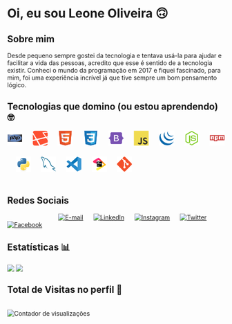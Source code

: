 # Oi, eu sou Leone Oliveira 🙃

## Sobre mim

Desde pequeno sempre gostei da tecnologia e tentava usá-la para ajudar e facilitar a vida das pessoas, acredito que esse
é sentido de a tecnologia existir. Conheci o mundo da programação em 2017 e fiquei fascinado, para mim, foi uma experiência
incrível já que tive sempre um bom pensamento lógico.

## Tecnologias que domino (ou estou aprendendo) 🤓

<div style="display: inline-block;line-height:60px;">
<img height="35" src="https://raw.githubusercontent.com/devicons/devicon/master/icons/php/php-original.svg" alt="PHP">
&nbsp;&nbsp;&nbsp;&nbsp;
<img height="35" src="https://raw.githubusercontent.com/devicons/devicon/master/icons/laravel/laravel-plain.svg" alt="Laravel">
&nbsp;&nbsp;&nbsp;&nbsp;
<img height="35" src="https://raw.githubusercontent.com/devicons/devicon/master/icons/html5/html5-original.svg" alt="HTML5">
&nbsp;&nbsp;&nbsp;&nbsp;
<img height="35" src="https://raw.githubusercontent.com/devicons/devicon/master/icons/css3/css3-original.svg" alt="CSS3">
&nbsp;&nbsp;&nbsp;&nbsp;
<img height="35" src="https://raw.githubusercontent.com/devicons/devicon/master/icons/bootstrap/bootstrap-plain.svg" alt="Bootstrap">
&nbsp;&nbsp;&nbsp;&nbsp;
<img height="35" src="https://raw.githubusercontent.com/devicons/devicon/master/icons/javascript/javascript-original.svg" alt="JavaScript">
&nbsp;&nbsp;&nbsp;&nbsp;
<img height="35" src="https://raw.githubusercontent.com/devicons/devicon/master/icons/jquery/jquery-original.svg" alt="JQuery">
&nbsp;&nbsp;&nbsp;&nbsp;
<img height="35" src="https://raw.githubusercontent.com/devicons/devicon/master/icons/nodejs/nodejs-original.svg" alt="Node.js">
&nbsp;&nbsp;&nbsp;&nbsp;
<img height="35" src="https://raw.githubusercontent.com/devicons/devicon/master/icons/npm/npm-original-wordmark.svg" alt="NPM">
&nbsp;&nbsp;&nbsp;&nbsp;
<img height="35" src="https://raw.githubusercontent.com/devicons/devicon/master/icons/python/python-original.svg" alt="Python">
&nbsp;&nbsp;&nbsp;&nbsp;
<img height="35" src="https://raw.githubusercontent.com/devicons/devicon/master/icons/mysql/mysql-original.svg" alt="MySQL">
&nbsp;&nbsp;&nbsp;&nbsp;
<img height="35" src="https://raw.githubusercontent.com/devicons/devicon/master/icons/vscode/vscode-original.svg" alt="Visual Studio Code">
&nbsp;&nbsp;&nbsp;&nbsp;
<img height="35" src="https://raw.githubusercontent.com/devicons/devicon/master/icons/jetbrains/jetbrains-original.svg" alt="JetBrains">
&nbsp;&nbsp;&nbsp;&nbsp;
<img height="35" src="https://raw.githubusercontent.com/devicons/devicon/master/icons/git/git-original.svg" alt="Git">
</div>

## Redes Sociais

<div>
&nbsp;&nbsp;&nbsp;&nbsp;&nbsp;&nbsp;&nbsp;&nbsp;&nbsp;&nbsp;&nbsp;&nbsp;&nbsp;&nbsp;&nbsp;&nbsp;&nbsp;&nbsp;&nbsp;&nbsp;
&nbsp;&nbsp;&nbsp;&nbsp;&nbsp;&nbsp;&nbsp;&nbsp;
  <a href = "mailto:falecom@leone.tec.br"><img src="https://img.shields.io/badge/-Gmail-%23333?style=for-the-badge&logo=gmail&logoColor=white" alt="E-mail"></a>
  &nbsp;&nbsp;&nbsp;&nbsp;
  <a href="https://www.linkedin.com/in/leonetecbr/" target="_blank"><img src="https://img.shields.io/badge/-LinkedIn-%230077B5?style=for-the-badge&logo=linkedin&logoColor=white" alt="LinkedIn"></a>
  &nbsp;&nbsp;&nbsp;&nbsp;
  <a href="https://www.instagram.com/leone.tec.br/" target="_blank"><img src="https://img.shields.io/badge/-Instagram-%23E4405F?style=for-the-badge&logo=instagram&logoColor=white" alt="Instagram"></a>
  &nbsp;&nbsp;&nbsp;&nbsp;
  <a href="https://twitter.com/leonetecbr" target="_blank"><img src="https://img.shields.io/badge/Twitter-1DA1F2?style=for-the-badge&logo=twitter&logoColor=white" alt="Twitter"></a>
  &nbsp;&nbsp;&nbsp;&nbsp;
  <a href="https://www.facebook.com/leonetecbr" target="_blank"><img src="https://img.shields.io/badge/Facebook-1877F2?style=for-the-badge&logo=facebook&logoColor=white" alt="Facebook"></a>
</div>


## Estatísticas 📊

<a href="https://github.com/leonetecbr"><img align="center" height="180rem" src="https://github-readme-stats.vercel.app/api?username=leonetecbr&show_icons=true&theme=dark"></a>
<a href="https://github.com/leonetecbr"><img align="center" height="180rem" src="https://github-readme-stats.vercel.app/api/top-langs/?username=leonetecbr&layout=compact&theme=dark"></a>


## Total de Visitas no perfil 👀

<div>
&nbsp;&nbsp;&nbsp;&nbsp;&nbsp;&nbsp;&nbsp;&nbsp;&nbsp;&nbsp;&nbsp;&nbsp;&nbsp;&nbsp;&nbsp;&nbsp;&nbsp;&nbsp;&nbsp;&nbsp;
&nbsp;&nbsp;&nbsp;&nbsp;&nbsp;&nbsp;&nbsp;&nbsp;&nbsp;&nbsp;&nbsp;&nbsp;&nbsp;&nbsp;&nbsp;&nbsp;&nbsp;&nbsp;&nbsp;&nbsp;
&nbsp;&nbsp;&nbsp;&nbsp;&nbsp;&nbsp;&nbsp;&nbsp;&nbsp;&nbsp;&nbsp;&nbsp;&nbsp;&nbsp;&nbsp;&nbsp;&nbsp;&nbsp;&nbsp;&nbsp;
&nbsp;&nbsp;&nbsp;&nbsp;&nbsp;&nbsp;&nbsp;&nbsp;&nbsp;&nbsp;&nbsp;&nbsp;&nbsp;&nbsp;&nbsp;&nbsp;&nbsp;&nbsp;&nbsp;&nbsp;
    <img src="https://profile-counter.glitch.me/leonetecbr/count.svg" alt="Contador de visualizações"/>
</div>